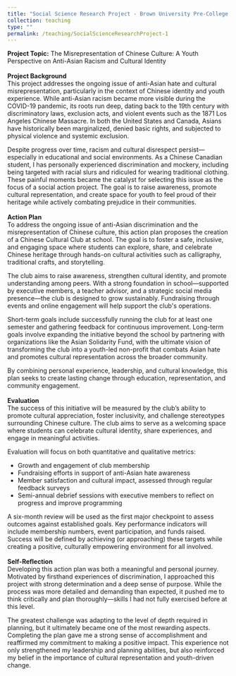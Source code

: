 ```yaml
---
title: "Social Science Research Project - Brown University Pre-College Program 2024"
collection: teaching
type: ""
permalink: /teaching/SocialScienceResearchProject-1
---
```

**Project Topic:** The Misrepresentation of Chinese Culture: A Youth Perspective on Anti-Asian Racism and Cultural Identity
<br><br>**Project Background**
<br>This project addresses the ongoing issue of anti-Asian hate and cultural misrepresentation, particularly in the context of Chinese identity and youth experience. While anti-Asian racism became more visible during the COVID-19 pandemic, its roots run deep, dating back to the 19th century with discriminatory laws, exclusion acts, and violent events such as the 1871 Los Angeles Chinese Massacre. In both the United States and Canada, Asians have historically been marginalized, denied basic rights, and subjected to physical violence and systemic exclusion.

Despite progress over time, racism and cultural disrespect persist—especially in educational and social environments. As a Chinese Canadian student, I has personally experienced discrimination and mockery, including being targeted with racial slurs and ridiculed for wearing traditional clothing. These painful moments became the catalyst for selecting this issue as the focus of a social action project. The goal is to raise awareness, promote cultural representation, and create space for youth to feel proud of their heritage while actively combating prejudice in their communities.
<br><br>**Action Plan**
<br>To address the ongoing issue of anti-Asian discrimination and the misrepresentation of Chinese culture, this action plan proposes the creation of a Chinese Cultural Club at school. The goal is to foster a safe, inclusive, and engaging space where students can explore, share, and celebrate Chinese heritage through hands-on cultural activities such as calligraphy, traditional crafts, and storytelling.

The club aims to raise awareness, strengthen cultural identity, and promote understanding among peers. With a strong foundation in school—supported by executive members, a teacher advisor, and a strategic social media presence—the club is designed to grow sustainably. Fundraising through events and online engagement will help support the club's operations.

Short-term goals include successfully running the club for at least one semester and gathering feedback for continuous improvement. Long-term goals involve expanding the initiative beyond the school by partnering with organizations like the Asian Solidarity Fund, with the ultimate vision of transforming the club into a youth-led non-profit that combats Asian hate and promotes cultural representation across the broader community.

By combining personal experience, leadership, and cultural knowledge, this plan seeks to create lasting change through education, representation, and community engagement.
<br><br>**Evaluation**
<br>The success of this initiative will be measured by the club’s ability to promote cultural appreciation, foster inclusivity, and challenge stereotypes surrounding Chinese culture. The club aims to serve as a welcoming space where students can celebrate cultural identity, share experiences, and engage in meaningful activities.

Evaluation will focus on both quantitative and qualitative metrics:
* Growth and engagement of club membership
* Fundraising efforts in support of anti-Asian hate awareness
* Member satisfaction and cultural impact, assessed through regular feedback surveys
* Semi-annual debrief sessions with executive members to reflect on progress and improve programming

A six-month review will be used as the first major checkpoint to assess outcomes against established goals. Key performance indicators will include membership numbers, event participation, and funds raised. Success will be defined by achieving (or approaching) these targets while creating a positive, culturally empowering environment for all involved.
<br><br>**Self-Reflection**
<br>Developing this action plan was both a meaningful and personal journey. Motivated by firsthand experiences of discrimination, I approached this project with strong determination and a deep sense of purpose. While the process was more detailed and demanding than expected, it pushed me to think critically and plan thoroughly—skills I had not fully exercised before at this level.

The greatest challenge was adapting to the level of depth required in planning, but it ultimately became one of the most rewarding aspects. Completing the plan gave me a strong sense of accomplishment and reaffirmed my commitment to making a positive impact. This experience not only strengthened my leadership and planning abilities, but also reinforced my belief in the importance of cultural representation and youth-driven change.

